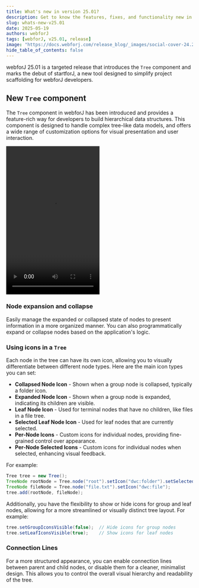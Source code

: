 ```yaml
---
title: What's new in version 25.01?
description: Get to know the features, fixes, and functionality new in webforJ version 25.01.
slug: whats-new-v25.01
date: 2025-05-19
authors: webforJ
tags: [webforJ, v25.01, release]
image: "https://docs.webforj.com/release_blog/_images/social-cover-24.22.png"
hide_table_of_contents: false
---
```


webforJ 25.01 is a targeted release that introduces the `Tree` component and marks the debut of startforJ, a new tool designed to simplify project scaffolding for webforJ developers.

## New `Tree` component

The `Tree` component in webforJ has been introduced and provides a feature-rich way for developers to build hierarchical data structures. This component is designed to handle complex tree-like data models, and offers a wide range of customization options for visual presentation and user interaction.

<div width='100%'>
  <video width="50%" height="400px" controls>
    <source src='https://cdn.webforj.com/webforj-documentation/video/release/tree.mp4' type="video/mp4" />
  </video>
</div>

### Node expansion and collapse
Easily manage the expanded or collapsed state of nodes to present information in a more organized manner. You can also programmatically expand or collapse nodes based on the application's logic.

### Using icons in a `Tree`

Each node in the tree can have its own icon, allowing you to visually differentiate between different node types. Here are the main icon types you can set:

- **Collapsed Node Icon** - Shown when a group node is collapsed, typically a folder icon.
- **Expanded Node Icon** - Shown when a group node is expanded, indicating its children are visible.
- **Leaf Node Icon** - Used for terminal nodes that have no children, like files in a file tree.
- **Selected Leaf Node Icon** - Used for leaf nodes that are currently selected.
- **Per-Node Icons** - Custom icons for individual nodes, providing fine-grained control over appearance.
- **Per-Node Selected Icons** - Custom icons for individual nodes when selected, enhancing visual feedback.

For example:

```java
Tree tree = new Tree();
TreeNode rootNode = Tree.node("root").setIcon("dwc:folder").setSelectedIcon("dwc:folder-open");
TreeNode fileNode = Tree.node("file.txt").setIcon("dwc:file");
tree.add(rootNode, fileNode);
```

Additionally, you have the flexibility to show or hide icons for group and leaf nodes, allowing for a more streamlined or visually distinct tree layout. For example:

```java
tree.setGroupIconsVisible(false);  // Hide icons for group nodes
tree.setLeafIconsVisible(true);    // Show icons for leaf nodes
```

### Connection Lines

For a more structured appearance, you can enable connection lines between parent and child nodes, or disable them for a cleaner, minimalist design. This allows you to control the overall visual hierarchy and readability of the tree.
